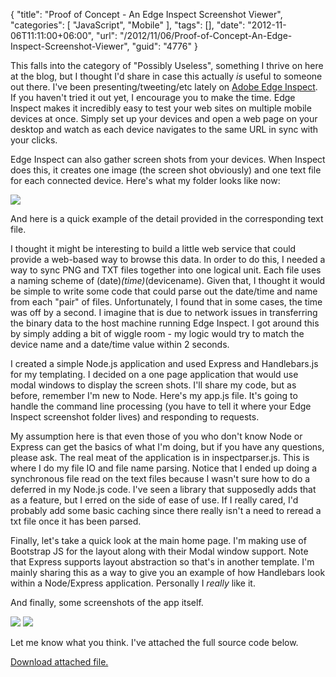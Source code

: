 {
	"title": "Proof of Concept - An Edge Inspect Screenshot Viewer",
	"categories": [
		"JavaScript",
		"Mobile"
	],
	"tags": [],
	"date": "2012-11-06T11:11:00+06:00",
	"url": "/2012/11/06/Proof-of-Concept-An-Edge-Inspect-Screenshot-Viewer",
	"guid": "4776"
}

This falls into the category of "Possibly Useless", something I thrive on here at the blog, but I thought I'd share in case this actually <i>is</i> useful to someone out there. I've been presenting/tweeting/etc lately on <a href="http://html.adobe.com/edge/inspect/">Adobe Edge Inspect</a>. If you haven't tried it out yet, I encourage you to make the time. Edge Inspect makes it incredibly easy to test your web sites on multiple mobile devices at once. Simply set up your devices and open a web page on your desktop and watch as each device navigates to the same URL in sync with your clicks.
<!--more-->
Edge Inspect can also  gather screen shots from your devices. When Inspect does this, it creates one image (the screen shot obviously) and one text file for each connected device. Here's what my folder looks like now:

<img src="http://static.raymondcamden.com/images/screenshot34.png" />

And here is a quick example of the detail provided in the corresponding text file.

<script src="https://gist.github.com/4025995.js?file=gistfile1.txt"></script>

I thought it might be interesting to build a little web service that could provide a web-based way to browse this data. In order to do this, I needed a way to sync PNG and TXT files together into one logical unit. Each file uses a naming scheme of (date)_(time)_(devicename). Given that, I thought it would be simple to write some code that could parse out the date/time and name from each "pair" of files. Unfortunately, I found that in some cases, the time was off by a second. I imagine that is due to network issues in transferring the binary data to the host machine running Edge Inspect. I got around this by simply adding a bit of wiggle room - my logic would try to match the device name and a date/time value within 2 seconds. 

I created a simple Node.js application and used Express and Handlebars.js for my templating. I decided on a one page application that would use modal windows to display the screen shots. I'll share my code, but as before, remember I'm new to Node. Here's my app.js file. It's going to handle the command line processing (you have to tell it where your Edge Inspect screenshot folder lives) and responding to requests.

<script src="https://gist.github.com/4026043.js?file=gistfile1.js"></script>

My assumption here is that even those of you who don't know Node or Express can get the basics of what I'm doing, but if you have any questions, please ask. The real meat of the application is in inspectparser.js. This is where I do my file IO and file name parsing. Notice that I ended up doing a synchronous file read on the text files because I wasn't sure how to do a deferred in my Node.js code. I've seen a library that supposedly adds that as a feature, but I erred on the side of ease of use. If I really cared, I'd probably add some basic caching since there really isn't a need to reread a txt file once it has been parsed.

<script src="https://gist.github.com/4026059.js?file=gistfile1.js"></script>

Finally, let's take a quick look at the main home page. I'm making use of Bootstrap JS for the layout along with their Modal window support. Note that Express supports layout abstraction so that's in another template. I'm mainly sharing this as a way to give you an example of how Handlebars look within a Node/Express application. Personally I <i>really</i> like it.

<script src="https://gist.github.com/4026063.js?file=gistfile1.html"></script>

And finally, some screenshots of the app itself. 

<img src="http://static.raymondcamden.com/images/screenshot35.png" />

<img src="http://static.raymondcamden.com/images/screenshot36.png" />

Let me know what you think. I've attached the full source code below.<p><a href='enclosures/C%3A%5Chosts%5C2012%2Eraymondcamden%2Ecom%5Cenclosures%2Finspectviewer%2Ezip'>Download attached file.</a></p>